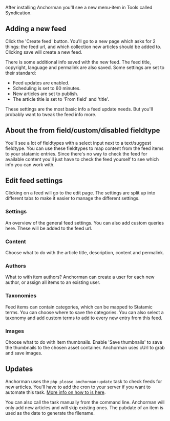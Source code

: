 After installing Anchorman you'll see a new menu-item in Tools called Syndication.

## Adding a new feed
Click the 'Create feed' button. You'll go to a new page which asks for 2 things: the feed url, and which collection new articles should be added to. Clicking save will create a new feed.

There is some additional info saved with the new feed. The feed title, copyright, language and permalink are also saved. Some settings are set to their standard:
* Feed updates are enabled.
* Scheduling is set to 60 minutes.
* New articles are set to publish.
* The article title is set to 'From field' and 'title'.

These settings are the most basic info a feed update needs. But you'll probably want to tweak the feed info more.

## About the from field/custom/disabled fieldtype
You'll see a lot of fieldtypes with a select input next to a text/suggest fieldtype. You can use these fieldtypes to map content from the feed items to your statamic entries. Since there's no way to check the feed for available content you'll just have to check the feed yourself to see which info you can work with.

## Edit feed settings
Clicking on a feed will go to the edit page. The settings are split up into different tabs to make it easier to manage the different settings.

### Settings
An overview of the general feed settings. You can also add custom queries here. These will be added to the feed url.

### Content
Choose what to do with the article title, description, content and permalink.

### Authors
What to with item authors? Anchorman can create a user for each new author, or assign all items to an existing user.

### Taxonomies
Feed items can contain categories, which can be mapped to Statamic terms. You can choose where to save the categories. You can also select a taxonomy and add custom terms to add to every new entry from this feed.

### Images
Choose what to do with item thumbnails. Enable 'Save thumbnails' to save the thumbnails to the chosen asset container. Anchorman uses cUrl to grab and save images.

## Updates
Anchorman uses the `php please anchorman:update` task to check feeds for new articles. You'll have to add the cron to your server if you want to automate this task. [More info on how to is here](https://docs.statamic.com/addons/classes/tasks).

You can also call the task manually from the command line. Anchorman will only add new articles and will skip existing ones. The pubdate of an item is used as the date to generate the filename.
